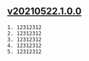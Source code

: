 ## [v20210522.1.0.0](logs/v20210522.1.0.0.md)

```
1. 12312312
2. 12312312
3. 12312312
4. 12312312
5. 12312312
```